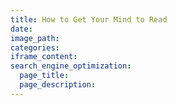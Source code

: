 ```yaml
---
title: How to Get Your Mind to Read
date:
image_path:
categories:
iframe_content:
search_engine_optimization:
  page_title:
  page_description:
---
```

